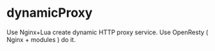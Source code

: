 # dynamicProxy
Use Nginx+Lua create dynamic HTTP proxy service. Use OpenResty ( Nginx + modules ) do it.
